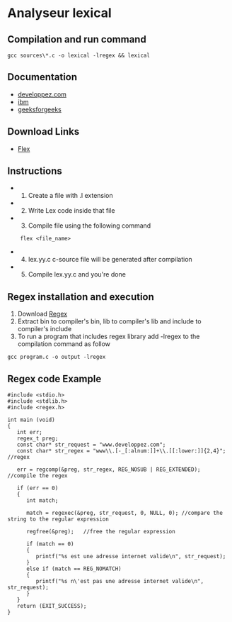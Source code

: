 # Analyseur lexical 

## Compilation and run command
```
gcc sources\*.c -o lexical -lregex && lexical
```
## Documentation

*  [developpez.com](https://nicolasj.developpez.com/articles/regex/#LIII-B) 
*  [ibm](https://www.ibm.com/support/knowledgecenter/en/ssw_ibm_i_74/rtref/regcomp.htm)
*  [geeksforgeeks](https://www.geeksforgeeks.org/flex-fast-lexical-analyzer-generator/)
   

## Download Links

*  [Flex](https://sourceforge.net/projects/gnuwin32/)

## Instructions 

*   1.  Create a file with .l extension
*   2.  Write Lex code inside that file
*   3.  Compile file using the following command 
``` command
    flex <file_name>
```
*   4.  lex.yy.c c-source file will be generated after compilation
*   5.  Compile lex.yy.c and you're done  

## Regex installation and execution

1.  Download [Regex](https://www.mediafire.com/file/m5tm1u8q9xmows9/regex.rar/file)
2.  Extract bin to compiler's bin, lib to compiler's lib and include to compiler's include 
3.  To run a program that includes regex library add -lregex to the compilation command as follow
```
gcc program.c -o output -lregex
```
## Regex code Example
```
#include <stdio.h>
#include <stdlib.h>
#include <regex.h>

int main (void)
{
   int err;
   regex_t preg;
   const char* str_request = "www.developpez.com";
   const char* str_regex = "www\\.[-_[:alnum:]]+\\.[[:lower:]]{2,4}"; //regex

   err = regcomp(&preg, str_regex, REG_NOSUB | REG_EXTENDED); //compile the regex

   if (err == 0)
   {
      int match;

      match = regexec(&preg, str_request, 0, NULL, 0); //compare the string to the regular expression

      regfree(&preg);   //free the regular expression

      if (match == 0)
      {
         printf("%s est une adresse internet valide\n", str_request);
      }
      else if (match == REG_NOMATCH)
      {
         printf("%s n\'est pas une adresse internet valide\n", str_request);
      }
   }
   return (EXIT_SUCCESS);
}
```
